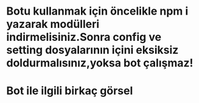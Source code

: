 
# Botu kullanmak için öncelikle npm i yazarak modülleri indirmelisiniz.Sonra config ve setting dosyalarının içini eksiksiz doldurmalısınız,yoksa bot çalışmaz!

# Bot ile ilgili birkaç görsel


